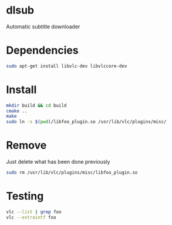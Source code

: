dlsub
=====

Automatic subtitle downloader

# Dependencies
  ```bash
  sudo apt-get install libvlc-dev libvlccore-dev
  ```

# Install
  ```bash
  mkdir build && cd build
  cmake ..
  make
  sudo ln -s $(pwd)/libfoo_plugin.so /usr/lib/vlc/plugins/misc/
  ```

# Remove
  Just delete what has been done previously
  ```bash
  sudo rm /usr/lib/vlc/plugins/misc/libfoo_plugin.so
  ```

# Testing
  ```bash
  vlc --list | grep foo
  vlc --extraintf foo
  ```

